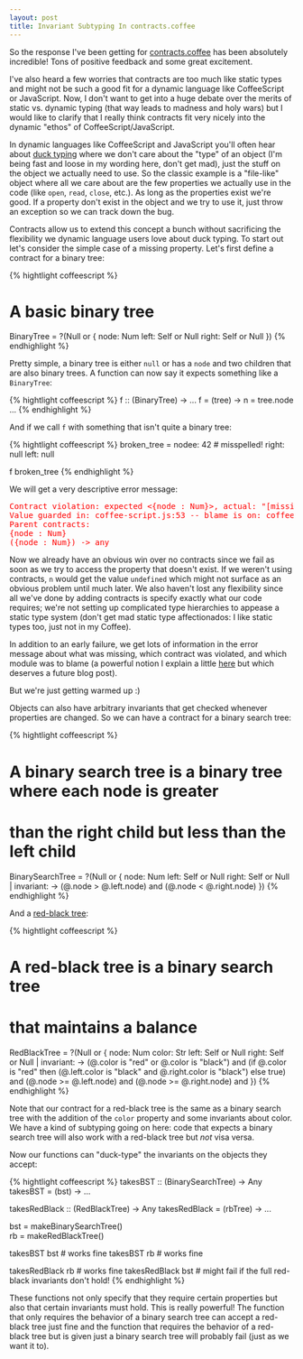 ```yaml
--- 
layout: post
title: Invariant Subtyping In contracts.coffee
---
```


So the response I've been getting for [contracts.coffee](http://disnetdev.com/contracts.coffee/) has been absolutely incredible! Tons of positive feedback and some great excitement.

I've also heard a few worries that contracts are too much like static types and might not be such a good fit for a dynamic language like CoffeeScript or JavaScript. Now, I don't want to get into a huge debate over the merits of static vs. dynamic typing (that way leads to madness and holy wars) but I would like to clarify that I really think contracts fit very nicely into the dynamic "ethos" of CoffeeScript/JavaScript.

In dynamic languages like CoffeeScript and JavaScript you'll often hear about [duck typing](http://en.wikipedia.org/wiki/Duck_typing) where we don't care about the "type" of an object (I'm being fast and loose in my wording here, don't get mad), just the stuff on the object we actually need to use. So the classic example is a "file-like" object where all we care about are the few properties we actually use in the code (like `open`, `read`, `close`, etc.). As long as the properties exist we're good. If a property don't exist in the object and we try to use it, just throw an exception so we can track down the bug.

Contracts allow us to extend this concept a bunch without sacrificing the flexibility we dynamic language users love about duck typing. To start out let's consider the simple case of a missing property. Let's first define a contract for a binary tree:

{% hightlight coffeescript %}
# A basic binary tree
BinaryTree = ?(Null or {
	node: Num
	left: Self or Null
	right: Self or Null
})
{% endhighlight %}

Pretty simple, a binary tree is either `null` or has a `node` and two children that are also binary trees. A function can now say it expects something like a `BinaryTree`:

{% hightlight coffeescript %}
f :: (BinaryTree) -> ...
f = (tree) ->
  n = tree.node
  ...
{% endhighlight %}

And if we call `f` with something that isn't quite a binary tree:

{% hightlight coffeescript %}
broken_tree = 
	nodee: 42  # misspelled!
	right: null
	left: null

f broken_tree
{% endhighlight %}

We will get a very descriptive error message:

<pre style="color: red">
Contract violation: expected &lt;{node : Num}&gt;, actual: "[missing property: node]"
Value guarded in: coffee-script.js:53 -- blame is on: coffee-script.js:56
Parent contracts:
{node : Num}
({node : Num}) -> any </pre>

Now we already have an obvious win over no contracts since we fail as soon as we try to access the property that doesn't exist. If we weren't using contracts, `n` would get the value `undefined` which might not surface as an obvious problem until much later. We also haven't lost any flexibility since all we've done by adding contracts is specify exactly what our code requires; we're not setting up complicated type hierarchies to appease a static type system (don't get mad static type affectionados: I like static types too, just not in my Coffee).

In addition to an early failure, we get lots of information in the error message about what was missing, which contract was violated, and which module was to blame (a powerful notion I explain a little [here](http://disnetdev.com/contracts.coffee/#use) but which deserves a future blog post).

But we're just getting warmed up :)

Objects can also have arbitrary invariants that get checked whenever properties are changed. So we can have a contract for a binary search tree:

{% hightlight coffeescript %}
# A binary search tree is a binary tree where each node is greater
# than the right child but less than the left child
BinarySearchTree = ?(Null or {
	node: Num
	left: Self or Null
	right: Self or Null
	| invariant: ->
		(@.node > @.left.node) and (@.node < @.right.node)
})
{% endhighlight %}

And a [red-black tree](http://en.wikipedia.org/wiki/Red-black_tree):

{% hightlight coffeescript %}
# A red-black tree is a binary search tree 
# that maintains a balance
RedBlackTree = ?(Null or {
	node: Num
	color: Str
	left: Self or Null
	right: Self or Null
	| invariant: ->
		(@.color is "red" or @.color is "black") and
		(if @.color is "red" then (@.left.color is "black" and @.right.color is "black") else true) and
		(@.node >= @.left.node) and (@.node >= @.right.node) and
})
{% endhighlight %}

Note that our contract for a red-black tree is the same as a binary search tree with the addition of the `color` property and some invariants about color. We have a kind of subtyping going on here: code that expects a binary search tree will also work with a red-black tree but *not* visa versa.

Now our functions can "duck-type" the invariants on the objects they accept:

{% hightlight coffeescript %}
takesBST :: (BinarySearchTree) -> Any
takesBST = (bst) ->
	...

takesRedBlack :: (RedBlackTree) -> Any
takesRedBlack = (rbTree) ->
	...

bst = makeBinarySearchTree()	
rb = makeRedBlackTree()

takesBST bst # works fine
takesBST rb  # works fine

takesRedBlack rb  # works fine
takesRedBlack bst # might fail if the full red-black invariants don't hold!
{% endhighlight %}

These functions not only specify that they require certain properties but also that certain invariants must hold. This is really powerful! The function that only requires the behavior of a binary search tree can accept a red-black tree just fine and the function that requires the behavior of a red-black tree but is given just a binary search tree will probably fail (just as we want it to).



